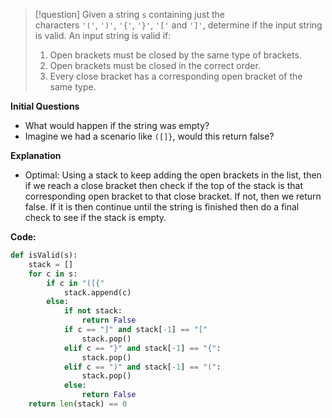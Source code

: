 >[!question]
>Given a string `s` containing just the characters `'('`, `')'`, `'{'`, `'}'`, `'['` and `']'`, determine if the input string is valid.
>An input string is valid if:
>1. Open brackets must be closed by the same type of brackets.
>2. Open brackets must be closed in the correct order.
>3. Every close bracket has a corresponding open bracket of the same type.

**Initial Questions**
- What would happen if the string was empty?
- Imagine we had a scenario like `([]}`, would this return false?

**Explanation**
- Optimal: Using a stack to keep adding the open brackets in the list, then if we reach a close bracket then check if the top of the stack is that corresponding open bracket to that close bracket. If not, then we return false. If it is then continue until the string is finished then do a final check to see if the stack is empty.

**Code:**
```Python
def isValid(s):
	stack = []
	for c in s:
		if c in "([{"
			stack.append(c)
		else:
			if not stack:
				return False
			if c == "]" and stack[-1] == "["
				stack.pop()
			elif c == "}" and stack[-1] == "{":
				stack.pop()
			elif c == ")" and stack[-1] == "(":
				stack.pop()
			else:
				return False
	return len(stack) == 0
```

